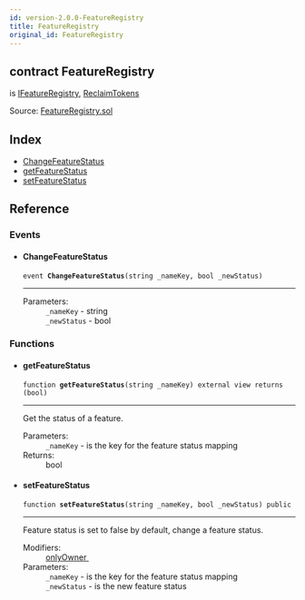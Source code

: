 ```yaml
---
id: version-2.0.0-FeatureRegistry
title: FeatureRegistry
original_id: FeatureRegistry
---
```


<div class="contract-doc"><div class="contract"><h2 class="contract-header"><span class="contract-kind">contract</span> FeatureRegistry</h2><p class="base-contracts"><span>is</span> <a href="interfaces_IFeatureRegistry.html">IFeatureRegistry</a><span>, </span><a href="ReclaimTokens.html">ReclaimTokens</a></p><div class="source">Source: <a href="git+https://github.com/PolymathNetwork/polymath-core/blob/v1.4.0/contracts/FeatureRegistry.sol" target="_blank">FeatureRegistry.sol</a></div></div><div class="index"><h2>Index</h2><ul><li><a href="FeatureRegistry.html#ChangeFeatureStatus">ChangeFeatureStatus</a></li><li><a href="FeatureRegistry.html#getFeatureStatus">getFeatureStatus</a></li><li><a href="FeatureRegistry.html#setFeatureStatus">setFeatureStatus</a></li></ul></div><div class="reference"><h2>Reference</h2><div class="events"><h3>Events</h3><ul><li><div class="item event"><span id="ChangeFeatureStatus" class="anchor-marker"></span><h4 class="name">ChangeFeatureStatus</h4><div class="body"><code class="signature">event <strong>ChangeFeatureStatus</strong><span>(string _nameKey, bool _newStatus) </span></code><hr/><dl><dt><span class="label-parameters">Parameters:</span></dt><dd><div><code>_nameKey</code> - string</div><div><code>_newStatus</code> - bool</div></dd></dl></div></div></li></ul></div><div class="functions"><h3>Functions</h3><ul><li><div class="item function"><span id="getFeatureStatus" class="anchor-marker"></span><h4 class="name">getFeatureStatus</h4><div class="body"><code class="signature">function <strong>getFeatureStatus</strong><span>(string _nameKey) </span><span>external </span><span>view </span><span>returns  (bool) </span></code><hr/><div class="description"><p>Get the status of a feature.</p></div><dl><dt><span class="label-parameters">Parameters:</span></dt><dd><div><code>_nameKey</code> - is the key for the feature status mapping</div></dd><dt><span class="label-return">Returns:</span></dt><dd>bool</dd></dl></div></div></li><li><div class="item function"><span id="setFeatureStatus" class="anchor-marker"></span><h4 class="name">setFeatureStatus</h4><div class="body"><code class="signature">function <strong>setFeatureStatus</strong><span>(string _nameKey, bool _newStatus) </span><span>public </span></code><hr/><div class="description"><p>Feature status is set to false by default, change a feature status.</p></div><dl><dt><span class="label-modifiers">Modifiers:</span></dt><dd><a href="es_openzeppelin-solidity_contracts_ownership_Ownable.html#onlyOwner">onlyOwner </a></dd><dt><span class="label-parameters">Parameters:</span></dt><dd><div><code>_nameKey</code> - is the key for the feature status mapping</div><div><code>_newStatus</code> - is the new feature status</div></dd></dl></div></div></li></ul></div></div></div>
